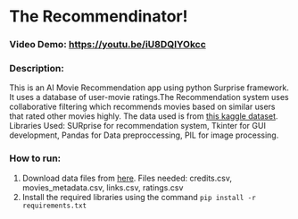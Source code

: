 # The Recommendinator!
### Video Demo:  https://youtu.be/iU8DQIYOkcc
### Description: 
This is an AI Movie Recommendation app using python Surprise framework. It uses a database of user-movie ratings.The Recommendation system uses collaborative filtering which recommends movies based on similar users that rated other movies highly. The data used is from [this kaggle dataset](https://www.kaggle.com/datasets/rounakbanik/the-movies-dataset?resource=download&select=keywords.csv). Libraries Used: SURprise for recommendation system, Tkinter for GUI development, Pandas for Data preproccessing, PIL for image processing.
### How to run:
1. Download data files from [here](https://www.kaggle.com/datasets/rounakbanik/the-movies-dataset?resource=download&select=keywords.csv). Files needed: credits.csv, movies_metadata.csv, links.csv, ratings.csv
2. Install the required libraries using the command `pip install -r requirements.txt`
